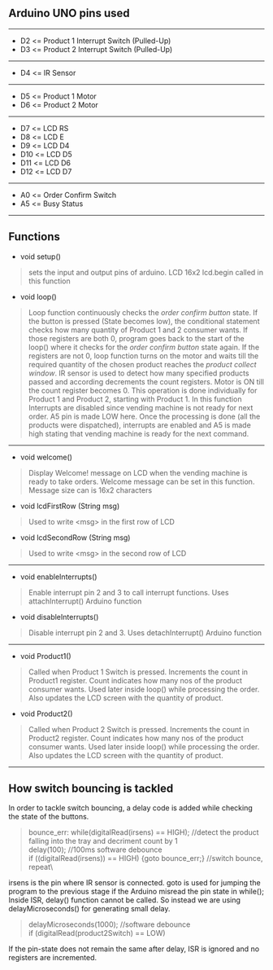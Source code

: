## Arduino UNO pins used
---
* D2 <= Product 1 Interrupt Switch (Pulled-Up)
* D3 <= Product 2 Interrupt Switch (Pulled-Up)
---
* D4 <= IR Sensor 
---
* D5 <= Product 1 Motor
* D6 <= Product 2 Motor
---
* D7 <= LCD RS
* D8 <= LCD E
* D9 <= LCD D4
* D10 <= LCD D5
* D11 <= LCD D6
* D12 <= LCD D7
---
* A0 <= Order Confirm Switch
* A5 <= Busy Status
---
## Functions ##
* void setup()
> sets the input and output pins of arduino. LCD 16x2 lcd.begin called in this function
* void loop()
> Loop function continuously checks the *order confirm button* state. If the button is pressed (State becomes low), the conditional statement checks how many quantity of Product 1 and 2 consumer wants. If those registers are both 0, program goes back to the start of the loop() where it checks for the *order confirm button* state again. If the registers are not 0, loop function turns on the motor and waits till the required quantity of the chosen product reaches the *product collect window*. IR sensor is used to detect how many specified products passed and according decrements the count registers. Motor is ON till the count register becomes 0. This operation is done individually for Product 1 and Product 2, starting with Product 1. In this function Interrupts are disabled since vending machine is not ready for next order. A5 pin is made LOW here. Once the processing is done (all the products were dispatched), interrupts are enabled and A5 is made high stating that vending machine is ready for the next command.
---
* void welcome()
> Display Welcome! message on LCD when the vending machine is ready to take orders. Welcome message can be set in this function. Message size can is 16x2 characters
* void lcdFirstRow (String msg)
> Used to write \<msg\>  in the first row of LCD
* void lcdSecondRow (String msg)
> Used to write \<msg\>  in the second row of LCD
---
* void enableInterrupts()
> Enable interrupt pin 2 and 3 to call interrupt functions. Uses attachInterrupt() Arduino function
* void disableInterrupts()
> Disable interrupt pin 2 and 3. Uses detachInterrupt() Arduino function
---
* void Product1()
> Called when Product 1 Switch is pressed. Increments the count in Product1 register. Count indicates how many nos of the product consumer wants. Used later inside loop() while processing the order. Also updates the LCD screen with the quantity of product.
* void Product2()
>Called when Product 2 Switch is pressed. Increments the count in Product2 register. Count indicates how many nos of the product consumer wants. Used later inside loop() while processing the order. Also updates the LCD screen with the quantity of product.
---
## How switch bouncing is tackled ##
In order to tackle switch bouncing, a delay code is added while checking the state of the buttons. 
> bounce_err: while(digitalRead(irsens) == HIGH); //detect the product falling into the tray and decriment count by 1\
              delay(100); //100ms software debounce\
              if ((digitalRead(irsens)) == HIGH) {goto bounce_err;} //switch bounce, repeat\ 

irsens is the pin where IR sensor is connected. goto is used for jumping the program to the previous stage if the Arduino misread the pin state in while();
Inside ISR, delay() function cannot be called. So instead we are using delayMicroseconds() for generating small delay.
> delayMicroseconds(1000); //software debounce\
  if (digitalRead(product2Switch) == LOW)
 
 If the pin-state does not remain the same after delay, ISR is ignored and no registers are incremented.
